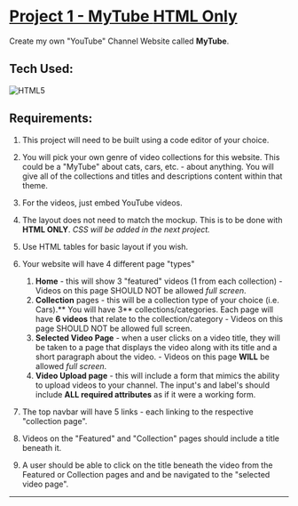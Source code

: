 # [Project 1 - MyTube **HTML Only**](https://mikesz88.github.io/myTubeHTMLOnly/)
Create my own "YouTube" Channel Website called **MyTube**.


## Tech Used:
![HTML5](https://camo.githubusercontent.com/d63d473e728e20a286d22bb2226a7bf45a2b9ac6c72c59c0e61e9730bfe4168c/68747470733a2f2f696d672e736869656c64732e696f2f62616467652f48544d4c352d4533344632363f7374796c653d666f722d7468652d6261646765266c6f676f3d68746d6c35266c6f676f436f6c6f723d7768697465) 

## Requirements: 
1. This project will need to be built using a code editor of your choice.
   
2. You will pick your own genre of video collections for this website. This could be a "MyTube" about cats, cars, etc. -  about anything. You will give all of the collections and titles and descriptions content within that theme.
   
3. For the videos, just embed YouTube videos.
   
4. The layout does not need to match the mockup. This is to be done with **HTML ONLY**. _CSS will be added in the next project._
   
5. Use HTML tables for basic layout if you wish.
   
6. Your website will have 4 different page "types"
   1. **Home** - this will show 3 "featured" videos (1 from each collection) - Videos on this page SHOULD NOT be allowed _full screen_.
   2. **Collection** pages -  this will be a collection type of your choice (i.e. Cars).** You will have 3** collections/categories. Each page will have **6 videos** that relate to the collection/category - Videos on this page SHOULD NOT be allowed full screen.
   3. **Selected Video Page** - when a user clicks on a video title, they will be taken to a page that displays the video along with its title and a short paragraph about the video. - Videos on this page **WILL** be allowed _full screen_.
   4. **Video Upload page** - this will include a form that mimics the ability to upload videos to your channel. The input's and label's should include **ALL required attributes** as if it were a working form.

7. The top navbar will have 5 links - each linking to the respective "collection page".

8. Videos on the "Featured" and "Collection" pages should include a title beneath it.

9. A user should be able to click on the title beneath the video from the Featured or Collection pages and and be navigated to the "selected video page".
<hr>



